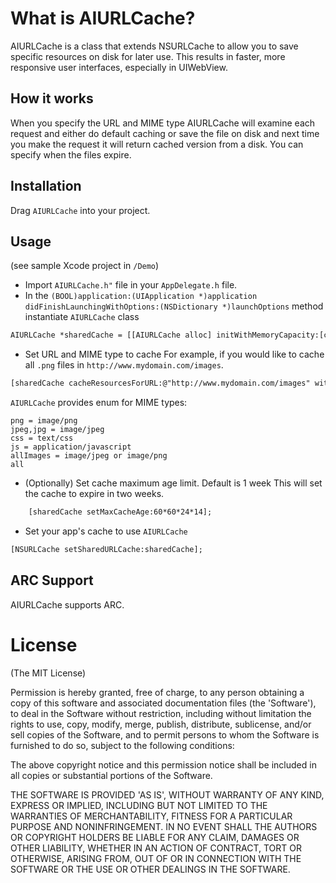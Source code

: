 # What is AIURLCache?

AIURLCache is a class that extends NSURLCache to allow you to save specific resources on disk for later use. This results in
faster, more responsive user interfaces, especially in UIWebView.

## How it works 

When you specify the URL and MIME type AIURLCache will examine each request and either do default caching or save the file on disk
and next time you make the request it will return cached version from a disk. You can specify when the files expire. 

## Installation

Drag ```AIURLCache``` into your project. 

## Usage

(see sample Xcode project in ```/Demo```)

* Import ```AIURLCache.h"``` file in your ```AppDelegate.h``` file.
* In the ```(BOOL)application:(UIApplication *)application didFinishLaunchingWithOptions:(NSDictionary *)launchOptions``` method 
instantiate ```AIURLCache``` class
```html
AIURLCache *sharedCache = [[AIURLCache alloc] initWithMemoryCapacity:[capacityInBytes] diskCapacity: [capacityInBytes] diskPath:@"[directoryName]"];
```
* Set URL and MIME type to cache
For example, if you would like to cache all ```.png``` files in ```http://www.mydomain.com/images```. 
```html
[sharedCache cacheResourcesForURL:@"http://www.mydomain.com/images" withMIMEType:png];
```

```AIURLCache``` provides enum for MIME types: 
```
png = image/png
jpeg,jpg = image/jpeg
css = text/css
js = application/javascript
allImages = image/jpeg or image/png 
all
```

* (Optionally) Set cache maximum age limit. Default is 1 week
This will set the cache to expire in two weeks. 
```html
    [sharedCache setMaxCacheAge:60*60*24*14];
```
* Set your app's cache to use ```AIURLCache```
```html
[NSURLCache setSharedURLCache:sharedCache];
```

## ARC Support

AIURLCache supports ARC. 

# License

(The MIT License)

Permission is hereby granted, free of charge, to any person obtaining
a copy of this software and associated documentation files (the
'Software'), to deal in the Software without restriction, including
without limitation the rights to use, copy, modify, merge, publish,
distribute, sublicense, and/or sell copies of the Software, and to
permit persons to whom the Software is furnished to do so, subject to
the following conditions:

The above copyright notice and this permission notice shall be
included in all copies or substantial portions of the Software.

THE SOFTWARE IS PROVIDED 'AS IS', WITHOUT WARRANTY OF ANY KIND,
EXPRESS OR IMPLIED, INCLUDING BUT NOT LIMITED TO THE WARRANTIES OF
MERCHANTABILITY, FITNESS FOR A PARTICULAR PURPOSE AND NONINFRINGEMENT.
IN NO EVENT SHALL THE AUTHORS OR COPYRIGHT HOLDERS BE LIABLE FOR ANY
CLAIM, DAMAGES OR OTHER LIABILITY, WHETHER IN AN ACTION OF CONTRACT,
TORT OR OTHERWISE, ARISING FROM, OUT OF OR IN CONNECTION WITH THE
SOFTWARE OR THE USE OR OTHER DEALINGS IN THE SOFTWARE.